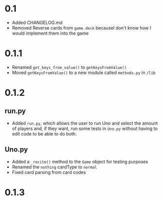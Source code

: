 # 0.1
- Added CHANGELOG.md
- Removed Reverse cards from `game.deck` becauseI don't know how I would implement them into the game
# 0.1.1
- Renamed `get_keys_from_value()` to `getKeysFromValue()`
- Moved `getKeysFromValue()` to a new module called `methods.py` in `/lib`
# 0.1.2
## run.py
- Added `run.py`, which allows the user to run Uno and select the amount of players and, if they want, run some tests in `Uno.py` without having to edit code to be able to do both.
## Uno.py
- Added a `_recite()` method to the `Game` object for testing purposes
- Renamed the `nothing` cardType to `normal`
- Fixed card parsing from card codes
# 0.1.3
